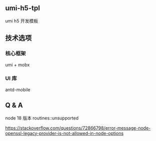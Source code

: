 ## umi-h5-tpl

umi h5 开发模板

## 技术选项

### 核心框架

umi + mobx

### UI 库

antd-mobile


## Q & A

node 18 版本 routines::unsupported

https://stackoverflow.com/questions/72866798/error-message-node-openssl-legacy-provider-is-not-allowed-in-node-options